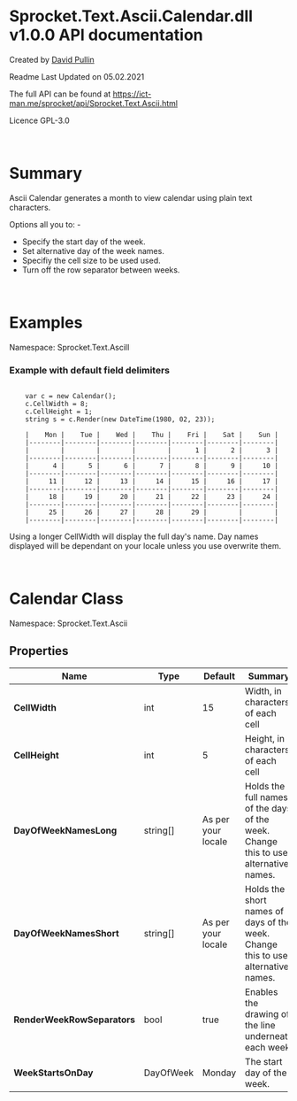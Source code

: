 # Sprocket.Text.Ascii.Calendar.dll v1.0.0 API documentation

Created by [David Pullin](https://ict-man.me)

Readme Last Updated on 05.02.2021

The full API can be found at https://ict-man.me/sprocket/api/Sprocket.Text.Ascii.html

Licence GPL-3.0 

<br>

# Summary

Ascii Calendar generates a month to view calendar using plain text characters.

Options all you to: -

- Specify the start day of the week.
- Set alternative day of the week names.
- Specifiy the cell size to be used used.
- Turn off the row separator between weeks.


<br>


# Examples

Namespace: Sprocket.Text.Ascill



### Example with default field delimiters

<pre><code>
    var c = new Calendar();
    c.CellWidth = 8;
    c.CellHeight = 1;
    string s = c.Render(new DateTime(1980, 02, 23));

    |    Mon |    Tue |    Wed |    Thu |    Fri |    Sat |    Sun |
    |--------|--------|--------|--------|--------|--------|--------|
    |        |        |        |        |      1 |      2 |      3 |
    |--------|--------|--------|--------|--------|--------|--------|
    |      4 |      5 |      6 |      7 |      8 |      9 |     10 |
    |--------|--------|--------|--------|--------|--------|--------|
    |     11 |     12 |     13 |     14 |     15 |     16 |     17 |
    |--------|--------|--------|--------|--------|--------|--------|
    |     18 |     19 |     20 |     21 |     22 |     23 |     24 |
    |--------|--------|--------|--------|--------|--------|--------|
    |     25 |     26 |     27 |     28 |     29 |        |        |
    |--------|--------|--------|--------|--------|--------|--------|
</code></pre>

Using a longer CellWidth will display the full day's name.  Day names displayed will be dependant on your locale unless you use overwrite them.

<br>

# Calendar Class

Namespace: Sprocket.Text.Ascii

## Properties

| Name | Type | Default | Summary |
|---|---|---|---|
| **CellWidth** | int | 15 | Width, in characters, of each cell |
| **CellHeight** | int | 5 | Height, in characters, of each cell |
| **DayOfWeekNamesLong** | string[] | As per your locale | Holds the full names of the days of the week.  Change this to use alternative names. |
| **DayOfWeekNamesShort** | string[] | As per your locale | Holds the short names of days of the week.  Change this to use alternative names. |
| **RenderWeekRowSeparators** | bool | true | Enables the drawing of the line underneath each week.|
| **WeekStartsOnDay** | DayOfWeek | Monday | The start day of the week. |
